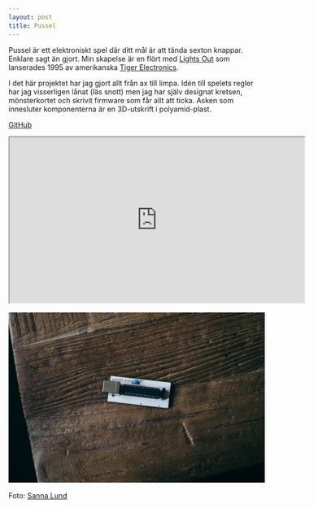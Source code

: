```yaml
---
layout: post
title: Pussel
---
```


Pussel är ett elektroniskt spel där ditt mål är att tända sexton knappar. Enklare sagt än gjort. Min skapelse är en flört med [Lights Out][1] som lanserades 1995 av amerikanska [Tiger Electronics][2].

I det här projektet har jag gjort allt från ax till limpa. Idén till spelets regler har jag visserligen lånat (läs snott) men jag har själv designat kretsen, mönsterkortet och skrivit firmware som får allt att ticka. Asken som innesluter komponenterna är en 3D-utskrift i polyamid-plast.

[GitHub][3]

<div class="video-wrapper"><iframe src="https://player.vimeo.com/video/142039893?autoplay=1&amp;loop=1&amp;title=0&amp;byline=0&amp;portrait=0" width="580" height="326" allowfullscreen></iframe></div>

![](/images/pussel.jpg)

Foto: [Sanna Lund][4]

[1]: https://en.wikipedia.org/wiki/Lights_Out_(game)
[2]: https://en.wikipedia.org/wiki/Tiger_Electronics
[3]: https://github.com/svendahlstrand/pussel
[4]: http://sannalund.se

